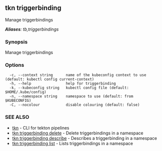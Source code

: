 ## tkn triggerbinding

Manage triggerbindings

***Aliases**: tb,triggerbindings*

### Synopsis

Manage triggerbindings

### Options

```
  -c, --context string      name of the kubeconfig context to use (default: kubectl config current-context)
  -h, --help                help for triggerbinding
  -k, --kubeconfig string   kubectl config file (default: $HOME/.kube/config)
  -n, --namespace string    namespace to use (default: from $KUBECONFIG)
  -C, --nocolour            disable colouring (default: false)
```

### SEE ALSO

* [tkn](tkn.md)	 - CLI for tekton pipelines
* [tkn triggerbinding delete](tkn_triggerbinding_delete.md)	 - Delete triggerbindings in a namespace
* [tkn triggerbinding describe](tkn_triggerbinding_describe.md)	 - Describes a triggerbinding in a namespace
* [tkn triggerbinding list](tkn_triggerbinding_list.md)	 - Lists triggerbindings in a namespace

